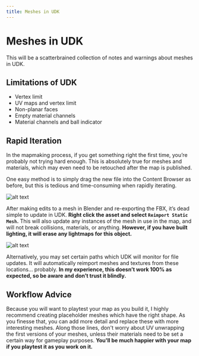 ```yaml
---
title: Meshes in UDK
---
```

# Meshes in UDK <Badge text="not finished" type="warning"/>

This will be a scatterbrained collection of notes and warnings about meshes in UDK. 

## Limitations of UDK <Badge text="not finished" type="warning"/>

* Vertex limit
* UV maps and vertex limit
* Non-planar faces
* Empty material channels
* Material channels and ball indicator

## Rapid Iteration

In the mapmaking process, if you get something right the first time, you’re probably not trying hard enough. This is absolutely true for meshes and materials, which may even need to be retouched after the map is published.

One easy method is to simply drag the new file into the Content Browser as before, but this is tedious and time-consuming when rapidly iterating.

![alt text](/images/UDK/advanced/image35.png "A very 'handy' tool")

After making edits to a mesh in Blender and re-exporting the FBX, it’s dead simple to update in UDK. **Right click the asset and select `Reimport Static Mesh`.** This will also update any instances of the mesh in use in the map, and will not break collisions, materials, or anything. **However, if you have built lighting, it will erase any lightmaps for this object.**

![alt text](/images/UDK/advanced/image32.png "'Truly Automatic'")

Alternatively, you may set certain paths which UDK will monitor for file updates. It will automatically reimport meshes and textures from these locations… probably. **In my experience, this doesn’t work 100% as expected, so be aware and don’t trust it blindly.**

## Workflow Advice

Because you will want to playtest your map as you build it, I highly recommend creating placeholder meshes which have the right shape. As you finesse that, you can add more detail and replace these with more interesting meshes. Along those lines, don't worry about UV unwrapping the first versions of your meshes, unless their materials need to be set a certain way for gameplay purposes. **You'll be much happier with your map if you playtest it as you work on it.**

